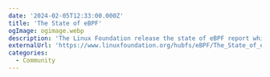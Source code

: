 ```yaml
---
date: '2024-02-05T12:33:00.000Z'
title: 'The State of eBPF'
ogImage: ogimage.webp
description: 'The Linux Foundation release the state of eBPF report which contains data on the growth and use of eBPF in the Linux ecosystem'
externalUrl: 'https://www.linuxfoundation.org/hubfs/eBPF/The_State_of_eBPF.pdf'
categories:
  - Community
---
```

